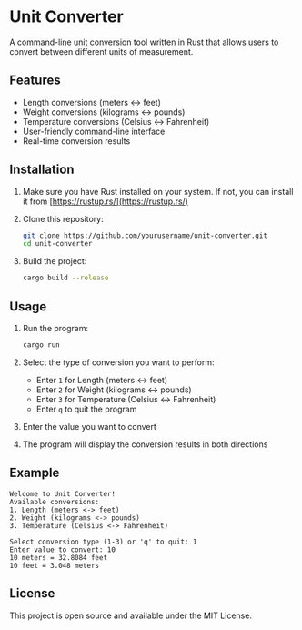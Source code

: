 # Unit Converter

A command-line unit conversion tool written in Rust that allows users to convert between different units of measurement.

## Features

- Length conversions (meters ↔ feet)
- Weight conversions (kilograms ↔ pounds)
- Temperature conversions (Celsius ↔ Fahrenheit)
- User-friendly command-line interface
- Real-time conversion results

## Installation

1. Make sure you have Rust installed on your system. If not, you can install it from [https://rustup.rs/](https://rustup.rs/)

2. Clone this repository:
   ```bash
   git clone https://github.com/yourusername/unit-converter.git
   cd unit-converter
   ```

3. Build the project:
   ```bash
   cargo build --release
   ```

## Usage

1. Run the program:
   ```bash
   cargo run
   ```

2. Select the type of conversion you want to perform:
   - Enter `1` for Length (meters ↔ feet)
   - Enter `2` for Weight (kilograms ↔ pounds)
   - Enter `3` for Temperature (Celsius ↔ Fahrenheit)
   - Enter `q` to quit the program

3. Enter the value you want to convert

4. The program will display the conversion results in both directions

## Example

```
Welcome to Unit Converter!
Available conversions:
1. Length (meters <-> feet)
2. Weight (kilograms <-> pounds)
3. Temperature (Celsius <-> Fahrenheit)

Select conversion type (1-3) or 'q' to quit: 1
Enter value to convert: 10
10 meters = 32.8084 feet
10 feet = 3.048 meters
```

## License

This project is open source and available under the MIT License.